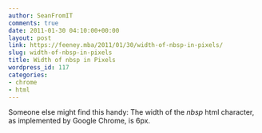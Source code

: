 ```yaml
---
author: SeanFromIT
comments: true
date: 2011-01-30 04:10:00+00:00
layout: post
link: https://feeney.mba/2011/01/30/width-of-nbsp-in-pixels/
slug: width-of-nbsp-in-pixels
title: Width of nbsp in Pixels
wordpress_id: 117
categories:
- chrome
- html
---
```


Someone else might find this handy: The width of the _nbsp_ html character, as implemented by Google Chrome, is 6px.
